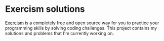 # Exercism solutions

[Exercism](https://exercism.io/) is a completely free and open source way for you to practice your programming skills by solving coding challenges. This project contains my solutions and problems that I'm currently working on.